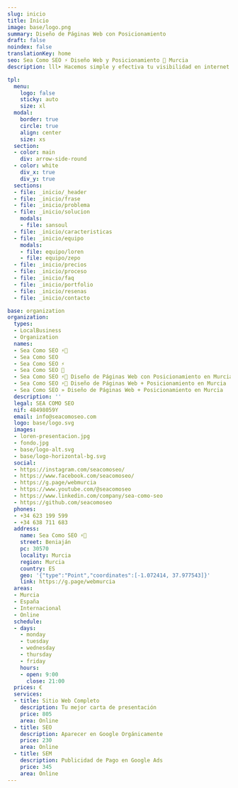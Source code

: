 ```yaml
---
slug: inicio
title: Inicio
image: base/logo.png
summary: Diseño de Páginas Web con Posicionamiento
draft: false
noindex: false
translationKey: home
seo: Sea Como SEO ⚡️ Diseño Web y Posicionamiento 🥇 Murcia
description: lll➤ Hacemos simple y efectiva tu visibilidad en internet ☝️ Con una web moderna, fácil de usar y de encontrar ☎️ 623 199 599

tpl:
  menu:
    logo: false
    sticky: auto
    size: xl
  modal:
    border: true
    circle: true
    align: center
    size: xs
  section:
  - color: main
    div: arrow-side-round
  - color: white
    div_x: true
    div_y: true
  sections:
  - file: _inicio/_header
  - file: _inicio/frase
  - file: _inicio/problema
  - file: _inicio/solucion
    modals:
    - file: sansoul
  - file: _inicio/caracteristicas
  - file: _inicio/equipo
    modals:
    - file: equipo/loren
    - file: equipo/zepo
  - file: _inicio/precios
  - file: _inicio/proceso
  - file: _inicio/faq
  - file: _inicio/portfolio
  - file: _inicio/resenas
  - file: _inicio/contacto

base: organization
organization:
  types:
  - LocalBusiness
  - Organization
  names:
  - Sea Como SEO ⚡️🐙
  - Sea Como SEO
  - Sea Como SEO ⚡️
  - Sea Como SEO 🐙
  - Sea Como SEO ⚡️🐙 Diseño de Páginas Web con Posicionamiento en Murcia
  - Sea Como SEO ⚡️🐙 Diseño de Páginas Web + Posicionamiento en Murcia
  - Sea Como SEO » Diseño de Páginas Web + Posicionamiento en Murcia
  description: ''
  legal: SEA COMO SEO
  nif: 48498059Y
  email: info@seacomoseo.com
  logo: base/logo.svg
  images:
  - loren-presentacion.jpg
  - fondo.jpg
  - base/logo-alt.svg
  - base/logo-horizontal-bg.svg
  social:
  - https://instagram.com/seacomoseo/
  - https://www.facebook.com/seacomoseo/
  - https://g.page/webmurcia
  - https://www.youtube.com/@seacomoseo
  - https://www.linkedin.com/company/sea-como-seo
  - https://github.com/seacomoseo
  phones:
  - +34 623 199 599
  - +34 638 711 683
  address:
    name: Sea Como SEO ⚡️🐙
    street: Beniaján
    pc: 30570
    locality: Murcia
    region: Murcia
    country: ES
    geo: '{"type":"Point","coordinates":[-1.072414, 37.977543]}'
    link: https://g.page/webmurcia
  areas:
  - Murcia
  - España
  - Internacional
  - Online
  schedule:
  - days:
    - monday
    - tuesday
    - wednesday
    - thursday
    - friday
    hours:
    - open: 9:00
      close: 21:00
  prices: €
  services:
  - title: Sitio Web Completo
    description: Tu mejor carta de presentación
    price: 805
    area: Online
  - title: SEO
    description: Aparecer en Google Orgánicamente
    price: 230
    area: Online
  - title: SEM
    description: Publicidad de Pago en Google Ads
    price: 345
    area: Online
---
```

